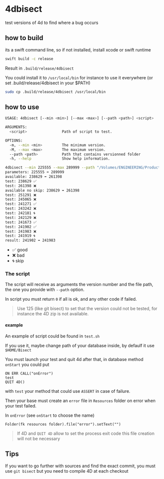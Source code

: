 # 4dbisect

test versions of 4d to find where a bug occurs


## how to build

its a swift command line, so if not installed, install xcode or swift runtime

```bash
swift build -c release
```

Result in `.build/release/4dbisect`

You could install it to `/usr/local/bin` for instance to use it everywhere (or set .build/release/4dbisect in your $PATH)

```bash
sudo cp .build/release/4dbisect /usr/local/bin
````

## how to use

```bash
USAGE: 4dbisect [--min <min>] [--max <max>] [--path <path>] <script>

ARGUMENTS:
  <script>                Path of script to test. 

OPTIONS:
  -m, --min <min>         The minimum version. 
  -M, --max <max>         The maximum version. 
  --path <path>           Path that contains versionned folder 
  -h, --help              Show help information.
```

```bash
4dbisect --min 225555 --max 289999 --path "/Volumes/ENGINEERING/Products/Compiled/Build/Main" ./test.sh
parameters: 225555 ➡ 289999
available: 238629 ➡ 261398
test: 238629 ✅
test: 261398 ❌
available no skip: 238629 ➡ 261398
test: 251291 ❌
test: 245065 ❌
test: 241271 ✅
test: 243242 ❌
test: 242181 🌀
test: 242129 ❌
test: 241673 ✅
test: 241902 ✅
test: 241983 ❌
test: 241919 🌀
result: 241902 ➡ 241983
```

- ✅ good  
- ❌ bad 
- 🌀 skip

### The script

The script will receive as arguments the version number and the file path, the one you provide with `--path` option.

In script you must return `0` if all is ok, and any other code if failed.

> Use 125 (like git bisect) to set that the version could not be tested, for instance the 4D zip is not available.

#### example 

An example of script could be found in `test.sh`

If you use it, maybe change path of your database inside, by defaulf it use `$HOME/Bisect`

You must launch your test and quit 4d after that, in database method `onStart` you could put

```4d
ON ERR CALL("onError")
test
QUIT 4D()
```

with `test` your method that could use `ASSERT` in case of failure.

Then your base must create an `error` file in `Resources` folder on error when your test failed. 

In `onError` (see `onStart` to choose the name)

```4d
Folder(fk resources folder).file("error").setText("")
```

> If 4D and `QUIT 4D` allow to set the process exit code this file creation will not be necessary

## Tips

If you want to go further with sources and find the exact commit, you must use `git bisect` but you need to compile 4D at each checkout
